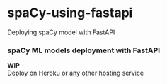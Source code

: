 # spaCy-using-fastapi
Deploying spaCy model with FastAPI
### spaCy ML models deployment with FastAPI 
<b>WIP</b><br>
Deploy on Heroku or any other hosting service